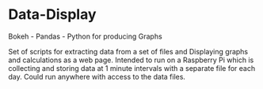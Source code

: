 # Data-Display
Bokeh - Pandas - Python for producing  Graphs

Set of scripts for extracting data from a set of files and Displaying  graphs and calculations as a web page.
Intended to run on a Raspberry Pi which is collecting and storing data at 1 minute intervals with a separate file for each day. 
Could run anywhere with access to the data files. 

